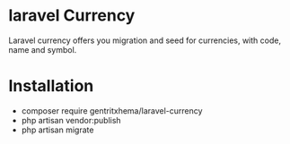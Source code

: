 # laravel Currency
Laravel currency offers you migration and seed for currencies, with code, name and symbol.

# Installation
* composer require gentritxhema/laravel-currency
* php artisan vendor:publish
* php artisan migrate
